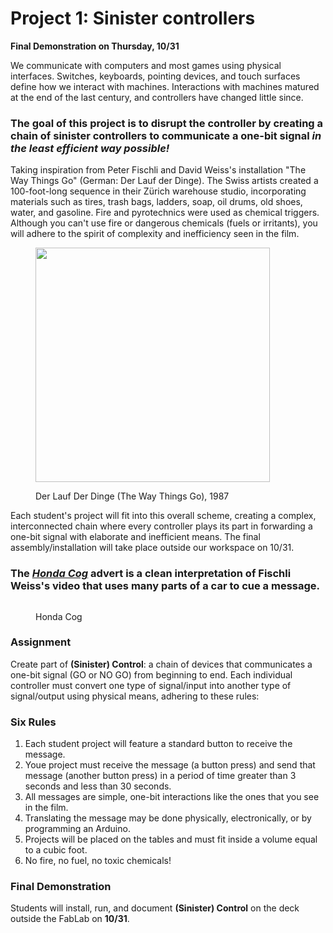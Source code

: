 # Project 1: Sinister controllers

**Final Demonstration on Thursday, 10/31**

We communicate with computers and most games using physical interfaces. Switches, keyboards, pointing devices, and touch surfaces define how we interact with machines. Interactions with machines matured at the end of the last century, and controllers have changed little since.

### The goal of this project is to disrupt the controller by creating a chain of sinister controllers to communicate a one-bit signal _in the least efficient way possible!_

Taking inspiration from Peter Fischli and David Weiss's installation "The Way Things Go" (German: Der Lauf der Dinge). The Swiss artists created a 100-foot-long sequence in their Zürich warehouse studio, incorporating materials such as tires, trash bags, ladders, soap, oil drums, old shoes, water, and gasoline. Fire and pyrotechnics were used as chemical triggers. Although you can't use fire or dangerous chemicals (fuels or irritants), you will adhere to the spirit of complexity and inefficiency seen in the film.

<figure><img src="https://www.evernote.com/shard/s51/sh/adf529e3-196f-44b3-ab79-77d334af0eae/vKwInmhu7OqrKCCE8EtMfxgQB4j9UVQ_x8Bj__NRYoU5UVd3N4pS7KjNgg/deep/0/image.jpg" alt="" width="375"><figcaption><p>Der Lauf Der Dinge (The Way Things Go), 1987</p></figcaption></figure>

Each student's project will fit into this overall scheme, creating a complex, interconnected chain where every controller plays its part in forwarding a one-bit signal with elaborate and inefficient means. The final assembly/installation will take place outside our workspace on 10/31.

### The [_Honda Cog_](https://youtu.be/Z57kGB-mI54?si=v1qv5gwsTnKdgUkx) advert is a clean interpretation of Fischli Weiss's video that uses many parts of a car to cue a message.&#x20;

<figure><img src="https://www.evernote.com/shard/s51/sh/b9ef5b6a-502b-4e59-90ff-a73ca1063ab4/SvJIdeqLR1SpXmhFCexm59OkB7vwluw4XkmoRdLPXjyyv9IS61Fh1SZciA/deep/0/image.png" alt=""><figcaption><p>Honda Cog</p></figcaption></figure>

### Assignment

Create part of **(Sinister) Control**: a chain of devices that communicates a one-bit signal (GO or NO GO) from beginning to end. Each individual controller must convert one type of signal/input into another type of signal/output using physical means, adhering to these rules:

### Six Rules

1. Each student project will feature a standard button to receive the message.
2. Youe project must receive the message (a button press) and send that message (another button press) in a period of time greater than 3 seconds and less than 30 seconds.
3. All messages are simple, one-bit interactions like the ones that you see in the film.
4. Translating the message may be done physically, electronically, or by programming an Arduino.
5. Projects will be placed on the tables and must fit inside a volume equal to a cubic foot.
6. No fire, no fuel, no toxic chemicals!

### Final Demonstration

Students will install, run, and document **(Sinister) Control** on the deck outside the FabLab on **10/31**.
